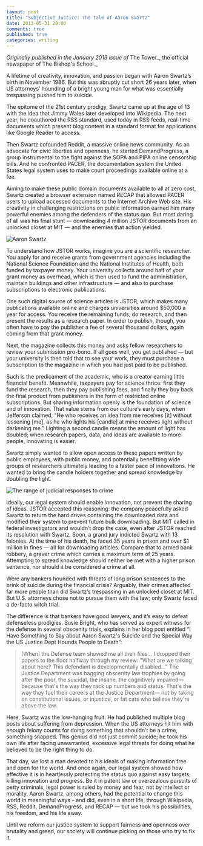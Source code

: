 ```yaml
---
layout: post
title: "Subjective Justice: The tale of Aaron Swartz"
date: 2013-05-31 20:00
comments: true
published: true
categories: writing
---
```


_Originally published in the January 2013 issue of_ The Tower_, the official newspaper of The Bishop's School._

A lifetime of creativity, innovation, and passion began with Aaron Swartz’s birth in November 1986. But this was abruptly cut short 26 years later, when US attorneys’ hounding of a bright young man for what was essentially trespassing pushed him to suicide.

The epitome of the 21st century prodigy, Swartz came up at the age of 13 with the idea that Jimmy Wales later developed into Wikipedia. The next year, he coauthored the RSS standard, used today in RSS feeds, real-time documents which present blog content in a standard format for applications like Google Reader to access. 

Then Swartz cofounded Reddit, a massive online news community. As an advocate for civic liberties and openness, he started DemandProgress, a group instrumental to the fight against the SOPA and PIPA online censorship bills. And he confronted PACER, the documentation system the United States legal system uses to make court proceedings available online at a fee. 

Aiming to make these public domain documents available to all at zero cost, Swartz created a browser extension named RECAP that allowed PACER users to upload accessed documents to the Internet Archive Web site. His creativity in challenging restrictions on public information earned him many powerful enemies among the defenders of the status quo. But most daring of all was his final stunt — downloading 4 million JSTOR documents from an unlocked closet at MIT — and the enemies that action yielded.

![Aaron Swartz](https://dl.dropboxusercontent.com/u/88008064/Writing/Aaron_Swartz.jpg) <!-- http://blogs-images.forbes.com/singularity/files/2013/01/Aaron_Swartz.jpg -->

To understand how JSTOR works, imagine you are a scientific researcher. You apply for and receive grants from government agencies including the National Science Foundation and the National Institutes of Health, both funded by taxpayer money. Your university collects around half of your grant money as overhead, which is then used to fund the administration, maintain buildings and other infrastructure — and also to purchase subscriptions to electronic publications. 

One such digital source of science articles is JSTOR, which makes many publications available online and charges universities around $50,000 a year for access. You receive the remaining funds, do research, and then present the results as a research paper. In order to publish, though, you often have to pay the publisher a fee of several thousand dollars, again coming from that grant money. 

Next, the magazine collects this money and asks fellow researchers to review your submission pro-bono. If all goes well, you get published — but your university is then told that to see your work, they must purchase a subscription to the magazine in which you had just paid to be published.

Such is the predicament of the academic, who is a creator earning little financial benefit. Meanwhile, taxpayers pay for science thrice: first they fund the research, then they pay publishing fees, and finally they buy back the final product from publishers in the form of restricted online subscriptions. But sharing information openly is the foundation of science and of innovation. That value stems from our culture’s early days, when Jefferson claimed, “He who receives an idea from me receives [it] without lessening [me], as he who lights his [candle] at mine receives light without darkening me.” Lighting a second candle means the amount of light has doubled; when research papers, data, and ideas are available to more people, innovating is easier. 

Swartz simply wanted to allow open access to these papers written by public employees, with public money, and potentially benefitting wide groups of researchers ultimately leading to a faster pace of innovations. He wanted to bring the candle holders together and spread knowledge by doubling the light.

![The range of judicial responses to crime](https://dl.dropboxusercontent.com/u/88008064/Writing/Jail%20Terms%20chart.jpg)

Ideally, our legal system should enable innovation, not prevent the sharing of ideas. JSTOR accepted this reasoning: the company peacefully asked Swartz to return the hard drives containing the downloaded data and modified their system to prevent future bulk downloading. But MIT called in federal investigators and wouldn’t drop the case, even after JSTOR reached its resolution with Swartz. Soon, a grand jury indicted Swartz with 13 felonies. At the time of his death, he faced 35 years in prison and over $1 million in fines — all for downloading articles. Compare that to armed bank robbery, a graver crime which carries a maximum term of 25 years. Attempting to spread knowledge should neither be met with a higher prison sentence, nor should it be considered a crime at all.

Were any bankers hounded with threats of long prison sentences to the brink of suicide during the financial crisis? Arguably, their crimes affected far more people than did Swartz’s trespassing in an unlocked closet at MIT. But U.S. attorneys chose not to pursue them with the law; only Swartz faced a de-facto witch trial.

The difference is that bankers have good lawyers, and it’s easy to defeat defenseless prodigies. Susie Bright, who has served as expert witness for the defense in several obscenity trials, explains in her blog post entitled “I Have Something to Say about Aaron Swartz's Suicide and the Special Way the US Justice Dept Hounds People to Death”:

> [When] the Defense team showed me all their files… I dropped their papers to the floor halfway through my review: "What are we talking about here? This defendant is developmentally disabled..." The Justice Department was bagging obscenity law trophies by going after the poor, the suicidal, the insane, the cognitively impaired— because that's the way they rack up numbers and status. That's the way they fuel their careers at the Justice Department— not by taking on constitutional issues, or injustice, or fat cats who believe they're above the law.

Here, Swartz was the low-hanging fruit. He had published multiple blog posts about suffering from depression. When the US attorneys hit him with enough felony counts for doing something that shouldn’t be a crime, something snapped. This genius did not just commit suicide; he took his own life after facing unwarranted, excessive legal threats for doing what he believed to be the right thing to do.

That day, we lost a man devoted to his ideals of making information free and open for the world. And once again, our legal system showed how effective it is in heartlessly protecting the status quo against easy targets, killing innovation and progress. Be it in patent law or overzealous pursuits of petty criminals, legal power is ruled by money and fear, not by intellect or morality. Aaron Swartz, among others, had the potential to change this world in meaningful ways – and did, even in a short life, through Wikipedia, RSS, Reddit, DemandProgress, and RECAP — but we took his possibilities, his freedom, and his life away. 

Until we reform our justice system to support fairness and openness over brutality and greed, our society will continue picking on those who try to fix it.
